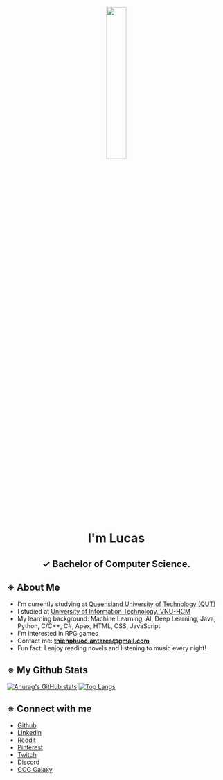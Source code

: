 <p align="center">
  <a><img width="30%" height="auto" src="https://1000logos.net/wp-content/uploads/2019/10/QUT-Logo.png"/></a>
</p>


<h1 align="center">I'm Lucas</h1>
<h2 align="center">✓ Bachelor of Computer Science.</h2>

## **※ About Me**
- I'm currently studying at [Queensland University of Technology (QUT)](https://www.qut.edu.au/)
- I studied at [University of Information Technology, VNU-HCM](https://www.uit.edu.vn/)
- My learning background: Machine Learning, AI, Deep Learning, Java, Python, C/C++, C#, Apex, HTML, CSS, JavaScript
- I'm interested in RPG games
- Contact me: **thienphuoc.antares@gmail.com**
- Fun fact: I enjoy reading novels and listening to music every night!

## **※ My Github Stats**
[![Anurag's GitHub stats](https://github-readme-stats.vercel.app/api?username=Antares0312)](https://github.com/anuraghazra/github-readme-stats)
[![Top Langs](https://github-readme-stats.vercel.app/api/top-langs/?username=Antares0312&layout=compact)](https://github.com/anuraghazra/github-readme-stats)
 
## **※ Connect with me**
- [Github](https://github.com/Antares3102)
- [Linkedin](https://www.linkedin.com/in/mai-v%C4%83n-thi%C3%AAn-ph%C6%B0%E1%BB%9Bc-67489a243/)
- [Reddit](https://www.reddit.com/user/Amphere-XT)
- [Pinterest](https://www.pinterest.com/overlimit090)
- [Twitch](https://www.twitch.tv/antares_31022)
- [Discord](https://discord.gg/HPUBuTGk)
- [GOG Galaxy](https://www.gog.com/u/Phenex_1402)


